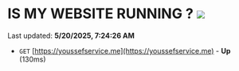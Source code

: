 # IS MY WEBSITE RUNNING ? [![](https://img.shields.io/static/v1?label=Sponsor&message=%E2%9D%A4&logo=GitHub&color=%23fe8e86)](https://github.com/sponsors/Youssef-Lehmam)

Last updated: **5/20/2025, 7:24:26 AM**

- `GET` [https://youssefservice.me](https://youssefservice.me) - **Up** (130ms)

